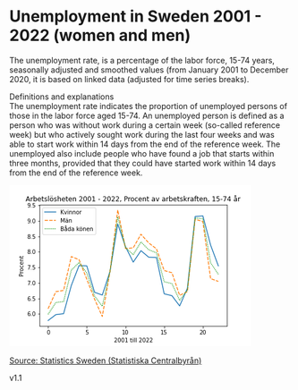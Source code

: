 # Unemployment in Sweden 2001 - 2022 (women and men)

The unemployment rate, is a percentage of the labor force, 15-74 years, seasonally adjusted and smoothed values (from January 2001 to December 2020, it is based on linked data (adjusted for time series breaks).

Definitions and explanations
<br>
The unemployment rate indicates the proportion of unemployed persons of those in the labor force aged 15-74. An unemployed person is defined as a person who was without work during a certain week (so-called reference week) but who actively sought work during the last four weeks and was able to start work within 14 days from the end of the reference week. The unemployed also include people who have found a job that starts within three months, provided that they could have started work within 14 days from the end of the reference week.

![Unemployment in Sweden 2001 - 2022 (women and men) ](https://raw.githubusercontent.com/IoT-Dude/blogg_mtrl/main/XX_XY_2001_2022.png)


[Source: Statistics Sweden (Statistiska Centralbyrån)](https://www.scb.se/)



v1.1
